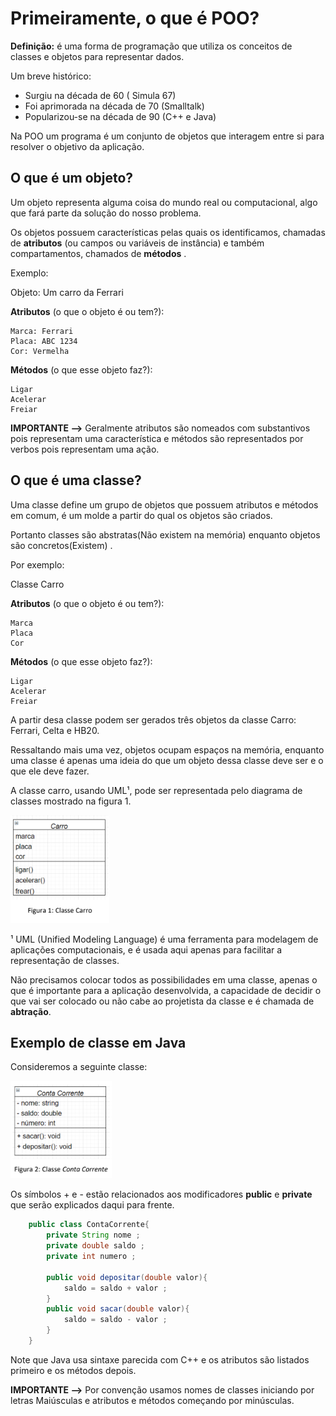 # Primeiramente, o que é POO?

**Definição:** é uma forma de programação que utiliza os conceitos de classes e objetos para representar dados.

Um breve histórico:

*   Surgiu na década de 60 ( Simula 67)
*   Foi aprimorada na década de 70 (Smalltalk)
*   Popularizou-se na década de 90 (C++ e Java)

Na POO um programa é um conjunto de objetos que interagem entre si para resolver o objetivo da aplicação.

## O que é um objeto?

Um objeto representa alguma coisa do mundo real ou computacional, algo que fará parte da solução do nosso problema.

Os objetos possuem características pelas quais os identificamos, chamadas de **atributos** (ou campos ou variáveis de instância) e também compartamentos, chamados de **métodos** .

Exemplo:

Objeto: Um carro da Ferrari

**Atributos**   (o que o objeto é ou tem?):

    Marca: Ferrari
    Placa: ABC 1234
    Cor: Vermelha

**Métodos**     (o que esse objeto faz?):

    Ligar
    Acelerar
    Freiar

**IMPORTANTE -->** Geralmente atributos são nomeados com substantivos pois representam uma característica e métodos são representados por verbos pois representam uma ação.

## O que é uma classe?

Uma classe define um grupo de objetos que possuem atributos e métodos em comum, é um molde a partir do qual os objetos são criados.

Portanto classes são abstratas(Não existem na memória) enquanto objetos são concretos(Existem) .

Por exemplo:

Classe Carro

**Atributos**   (o que o objeto é ou tem?):

    Marca
    Placa
    Cor

**Métodos**     (o que esse objeto faz?):

    Ligar
    Acelerar
    Freiar

A partir desa classe podem ser gerados três objetos da classe Carro: Ferrari, Celta e HB20.

Ressaltando mais uma vez, objetos ocupam espaços na memória, enquanto uma classe é apenas uma ideia do que um objeto dessa classe deve ser e o que ele deve fazer.

A classe carro, usando UML¹, pode ser representada pelo diagrama de classes mostrado na figura 1.

![Exemplo de UMl](./Imagens/image-1.png)

¹ UML (Unified Modeling Language) é uma ferramenta para modelagem de aplicações computacionais, e
é usada aqui apenas para facilitar a representação de classes.

Não precisamos colocar todos as possibilidades em uma classe, apenas o que é importante para a aplicação desenvolvida, a capacidade de decidir o que vai ser colocado ou não cabe ao projetista da classe e é chamada de **abtração**.

## Exemplo de classe em Java

Consideremos a seguinte classe:

![Classe ContaCorrente](./Imagens/image-2.png)

Os símbolos + e - estão relacionados aos modificadores **public** e **private** que serão explicados daqui para frente.

``` Java
    public class ContaCorrente{
        private String nome ;
        private double saldo ;
        private int numero ;

        public void depositar(double valor){
            saldo = saldo + valor ;
        }
        public void sacar(double valor){
            saldo = saldo - valor ;
        }
    }
```
Note que Java usa sintaxe parecida com C++ e os atributos são listados primeiro e os métodos depois.

**IMPORTANTE -->** Por convenção usamos nomes de classes iniciando por letras Maiúsculas e atributos e métodos começando por minúsculas.

